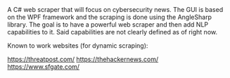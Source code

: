 <Under development>
A C# web scraper that will focus on cybersecurity news. The GUI is based on the WPF framework and the
scraping is done using the AngleSharp library. The goal is to have a powerful web scraper and then add
NLP capabilities to it. Said capabilities are not clearly defined as of right now.

Known to work websites (for dynamic scraping):

https://threatpost.com/
https://thehackernews.com/
https://www.sfgate.com/
